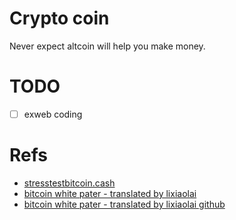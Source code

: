 # Crypto coin
Never expect altcoin will help you make money.

# TODO
 - [ ] exweb coding

# Refs
 - [stresstestbitcoin.cash](https://stresstestbitcoin.cash/)
 - [bitcoin white pater - translated by lixiaolai](http://lixiaolai.com/Bitcoin-Whitepaper-EN-CN.html)
 - [bitcoin white pater - translated by lixiaolai github](https://github.com/xiaolai/bitcoin-whitepaper-chinese-translation/blob/master/Bitcoin-Whitepaper-EN-CN.pdf)
